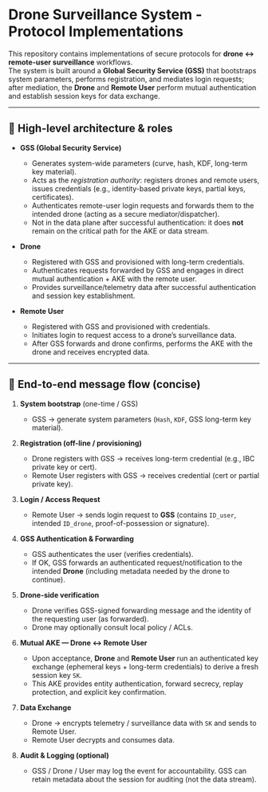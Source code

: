 # Drone Surveillance System - Protocol Implementations

This repository contains implementations of secure protocols for **drone ↔ remote-user surveillance** workflows.  
The system is built around a **Global Security Service (GSS)** that bootstraps system parameters, performs registration, and mediates login requests; after mediation, the **Drone** and **Remote User** perform mutual authentication and establish session keys for data exchange.

---

## 📌 High-level architecture & roles

- **GSS (Global Security Service)**  
  - Generates system-wide parameters (curve, hash, KDF, long-term key material).  
  - Acts as the *registration authority*: registers drones and remote users, issues credentials (e.g., identity-based private keys, partial keys, certificates).  
  - Authenticates remote-user login requests and forwards them to the intended drone (acting as a secure mediator/dispatcher).  
  - Not in the data plane after successful authentication: it does **not** remain on the critical path for the AKE or data stream.

- **Drone**  
  - Registered with GSS and provisioned with long-term credentials.  
  - Authenticates requests forwarded by GSS and engages in direct mutual authentication + AKE with the remote user.  
  - Provides surveillance/telemetry data after successful authentication and session key establishment.

- **Remote User**  
  - Registered with GSS and provisioned with credentials.  
  - Initiates login to request access to a drone’s surveillance data.  
  - After GSS forwards and drone confirms, performs the AKE with the drone and receives encrypted data.

---

## 🔁 End-to-end message flow (concise)

1. **System bootstrap** (one-time / GSS)  
   - GSS → generate system parameters (`Hash`, `KDF`, GSS long-term key material).

2. **Registration (off-line / provisioning)**  
   - Drone registers with GSS → receives long-term credential (e.g., IBC private key or cert).  
   - Remote User registers with GSS → receives credential (cert or partial private key).

3. **Login / Access Request**  
   - Remote User → sends login request to **GSS** (contains `ID_user`, intended `ID_drone`, proof-of-possession or signature).

4. **GSS Authentication & Forwarding**  
   - GSS authenticates the user (verifies credentials).  
   - If OK, GSS forwards an authenticated request/notification to the intended **Drone** (including metadata needed by the drone to continue).

5. **Drone-side verification**  
   - Drone verifies GSS-signed forwarding message and the identity of the requesting user (as forwarded).  
   - Drone may optionally consult local policy / ACLs.

6. **Mutual AKE — Drone ↔ Remote User**  
   - Upon acceptance, **Drone** and **Remote User** run an authenticated key exchange (ephemeral keys + long-term credentials) to derive a fresh session key `SK`.  
   - This AKE provides entity authentication, forward secrecy, replay protection, and explicit key confirmation.

7. **Data Exchange**  
   - Drone → encrypts telemetry / surveillance data with `SK` and sends to Remote User.  
   - Remote User decrypts and consumes data.

8. **Audit & Logging (optional)**  
   - GSS / Drone / User may log the event for accountability. GSS can retain metadata about the session for auditing (not the data stream).


